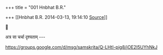 +++
title = "001 Hnbhat B.R."

+++
[[Hnbhat B.R.	2014-03-13, 19:14:10 [Source](https://groups.google.com/g/samskrita/c/w3buxiO-0Kg)]]





अत्र सा चर्चा दृश्यताम् ---

  

<https://groups.google.com/d/msg/samskrita/Q-LHtI-pig8/jOE2I5UYhNkJ>

  

  


